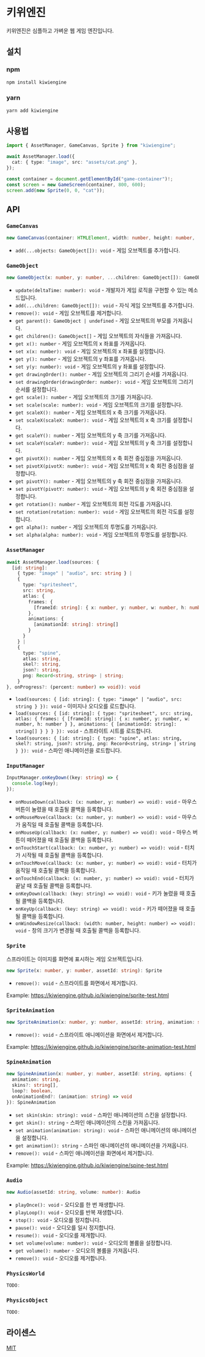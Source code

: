# 키위엔진

키위엔진은 심플하고 가벼운 웹 게임 엔진입니다.

## 설치

### npm

```bash
npm install kiwiengine
```

### yarn

```bash
yarn add kiwiengine
```

## 사용법

```typescript
import { AssetManager, GameCanvas, Sprite } from "kiwiengine";

await AssetManager.load({
  cat: { type: "image", src: "assets/cat.png" },
});

const container = document.getElementById("game-container")!;
const screen = new GameScreen(container, 800, 600);
screen.add(new Sprite(0, 0, "cat"));
```

## API

### `GameCanvas`

```typescript
new GameCanvas(container: HTMLElement, width: number, height: number, ...objects: GameObject[]): GameCanvas
```

- `add(...objects: GameObject[]): void` - 게임 오브젝트를 추가합니다.

### `GameObject`

```typescript
new GameObject(x: number, y: number, ...children: GameObject[]): GameObject
```

- `update(deltaTime: number): void` - 개발자가 게임 로직을 구현할 수 있는
  메소드입니다.
- `add(...children: GameObject[]): void` - 자식 게임 오브젝트를 추가합니다.
- `remove(): void` - 게임 오브젝트를 제거합니다.
- `get parent(): GameObject | undefined` - 게임 오브젝트의 부모를 가져옵니다.
- `get children(): GameObject[]` - 게임 오브젝트의 자식들을 가져옵니다.
- `get x(): number` - 게임 오브젝트의 x 좌표를 가져옵니다.
- `set x(x: number): void` - 게임 오브젝트의 x 좌표를 설정합니다.
- `get y(): number` - 게임 오브젝트의 y 좌표를 가져옵니다.
- `set y(y: number): void` - 게임 오브젝트의 y 좌표를 설정합니다.
- `get drawingOrder(): number` - 게임 오브젝트의 그리기 순서를 가져옵니다.
- `set drawingOrder(drawingOrder: number): void` - 게임 오브젝트의 그리기 순서를
  설정합니다.
- `get scale(): number` - 게임 오브젝트의 크기를 가져옵니다.
- `set scale(scale: number): void` - 게임 오브젝트의 크기를 설정합니다.
- `get scaleX(): number` - 게임 오브젝트의 x 축 크기를 가져옵니다.
- `set scaleX(scaleX: number): void` - 게임 오브젝트의 x 축 크기를 설정합니다.
- `get scaleY(): number` - 게임 오브젝트의 y 축 크기를 가져옵니다.
- `set scaleY(scaleY: number): void` - 게임 오브젝트의 y 축 크기를 설정합니다.
- `get pivotX(): number` - 게임 오브젝트의 x 축 회전 중심점을 가져옵니다.
- `set pivotX(pivotX: number): void` - 게임 오브젝트의 x 축 회전 중심점을
  설정합니다.
- `get pivotY(): number` - 게임 오브젝트의 y 축 회전 중심점을 가져옵니다.
- `set pivotY(pivotY: number): void` - 게임 오브젝트의 y 축 회전 중심점을
  설정합니다.
- `get rotation(): number` - 게임 오브젝트의 회전 각도를 가져옵니다.
- `set rotation(rotation: number): void` - 게임 오브젝트의 회전 각도를
  설정합니다.
- `get alpha(): number` - 게임 오브젝트의 투명도를 가져옵니다.
- `set alpha(alpha: number): void` - 게임 오브젝트의 투명도를 설정합니다.

### `AssetManager`

```typescript
await AssetManager.load(sources: {
  [id: string]:
    { type: "image" | "audio", src: string } |
    {
      type: "spritesheet",
      src: string,
      atlas: {
        frames: {
          [frameId: string]: { x: number, y: number, w: number, h: number }
        },
        animations: {
          [animationId: string]: string[]
        }
      }
    } |
    {
      type: "spine",
      atlas: string,
      skel?: string,
      json?: string,
      png: Record<string, string> | string;
    }
}, onProgress?: (percent: number) => void)): void
```

- `load(sources: { [id: string]: { type: "image" | "audio", src: string } }): void` -
  이미지나 오디오를 로드합니다.
- `load(sources: { [id: string]: { type: "spritesheet", src: string, atlas: { frames: { [frameId: string]: { x: number, y: number, w: number, h: number } }, animations: { [animationId: string]: string[] } } } }): void` -
  스프라이트 시트를 로드합니다.
- `load(sources: { [id: string]: { type: "spine", atlas: string, skel?: string, json?: string, png: Record<string, string> | string } }): void` -
  스파인 애니메이션을 로드합니다.

### `InputManager`

```typescript
InputManager.onKeyDown((key: string) => {
  console.log(key);
});
```

- `onMouseDown(callback: (x: number, y: number) => void): void` - 마우스 버튼이
  눌렸을 때 호출될 콜백을 등록합니다.
- `onMouseMove(callback: (x: number, y: number) => void): void` - 마우스가
  움직일 때 호출될 콜백을 등록합니다.
- `onMouseUp(callback: (x: number, y: number) => void): void` - 마우스 버튼이
  떼어졌을 때 호출될 콜백을 등록합니다.
- `onTouchStart(callback: (x: number, y: number) => void): void` - 터치가 시작될
  때 호출될 콜백을 등록합니다.
- `onTouchMove(callback: (x: number, y: number) => void): void` - 터치가 움직일
  때 호출될 콜백을 등록합니다.
- `onTouchEnd(callback: (x: number, y: number) => void): void` - 터치가 끝날 때
  호출될 콜백을 등록합니다.
- `onKeyDown(callback: (key: string) => void): void` - 키가 눌렸을 때 호출될
  콜백을 등록합니다.
- `onKeyUp(callback: (key: string) => void): void` - 키가 떼어졌을 때 호출될
  콜백을 등록합니다.
- `onWindowResize(callback: (width: number, height: number) => void): void` -
  창의 크기가 변경될 때 호출될 콜백을 등록합니다.

### `Sprite`

스프라이트는 이미지를 화면에 표시하는 게임 오브젝트입니다.

```typescript
new Sprite(x: number, y: number, assetId: string): Sprite
```

- `remove(): void` - 스프라이트를 화면에서 제거합니다.

Example: https://kiwiengine.github.io/kiwiengine/sprite-test.html

### `SpriteAnimation`

```typescript
new SpriteAnimation(x: number, y: number, assetId: string, animation: string, fps: number): SpriteAnimation
```

- `remove(): void` - 스프라이트 애니메이션을 화면에서 제거합니다.

Example: https://kiwiengine.github.io/kiwiengine/sprite-animation-test.html

### `SpineAnimation`

```typescript
new SpineAnimation(x: number, y: number, assetId: string, options: {
  animation: string,
  skins?: string[],
  loop?: boolean,
  onAnimationEnd?: (animation: string) => void
}): SpineAnimation
```

- `set skin(skin: string): void` - 스파인 애니메이션의 스킨을 설정합니다.
- `get skin(): string` - 스파인 애니메이션의 스킨을 가져옵니다.
- `set animation(animation: string): void` - 스파인 애니메이션의 애니메이션을
  설정합니다.
- `get animation(): string` - 스파인 애니메이션의 애니메이션을 가져옵니다.
- `remove(): void` - 스파인 애니메이션을 화면에서 제거합니다.

Example: https://kiwiengine.github.io/kiwiengine/spine-test.html

### `Audio`

```typescript
new Audio(assetId: string, volume: number): Audio
```

- `playOnce(): void` - 오디오를 한 번 재생합니다.
- `playLoop(): void` - 오디오를 반복 재생합니다.
- `stop(): void` - 오디오를 정지합니다.
- `pause(): void` - 오디오를 일시 정지합니다.
- `resume(): void` - 오디오를 재개합니다.
- `set volume(volume: number): void` - 오디오의 볼륨을 설정합니다.
- `get volume(): number` - 오디오의 볼륨을 가져옵니다.
- `remove(): void` - 오디오를 제거합니다.

### `PhysicsWorld`

```typescript
TODO:
```

### `PhysicsObject`

```typescript
TODO:
```

## 라이센스

[MIT](LICENSE)
